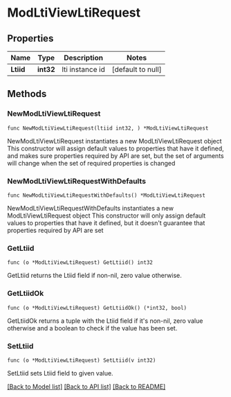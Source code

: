 # ModLtiViewLtiRequest

## Properties

Name | Type | Description | Notes
------------ | ------------- | ------------- | -------------
**Ltiid** | **int32** | lti instance id | [default to null]

## Methods

### NewModLtiViewLtiRequest

`func NewModLtiViewLtiRequest(ltiid int32, ) *ModLtiViewLtiRequest`

NewModLtiViewLtiRequest instantiates a new ModLtiViewLtiRequest object
This constructor will assign default values to properties that have it defined,
and makes sure properties required by API are set, but the set of arguments
will change when the set of required properties is changed

### NewModLtiViewLtiRequestWithDefaults

`func NewModLtiViewLtiRequestWithDefaults() *ModLtiViewLtiRequest`

NewModLtiViewLtiRequestWithDefaults instantiates a new ModLtiViewLtiRequest object
This constructor will only assign default values to properties that have it defined,
but it doesn't guarantee that properties required by API are set

### GetLtiid

`func (o *ModLtiViewLtiRequest) GetLtiid() int32`

GetLtiid returns the Ltiid field if non-nil, zero value otherwise.

### GetLtiidOk

`func (o *ModLtiViewLtiRequest) GetLtiidOk() (*int32, bool)`

GetLtiidOk returns a tuple with the Ltiid field if it's non-nil, zero value otherwise
and a boolean to check if the value has been set.

### SetLtiid

`func (o *ModLtiViewLtiRequest) SetLtiid(v int32)`

SetLtiid sets Ltiid field to given value.



[[Back to Model list]](../README.md#documentation-for-models) [[Back to API list]](../README.md#documentation-for-api-endpoints) [[Back to README]](../README.md)


